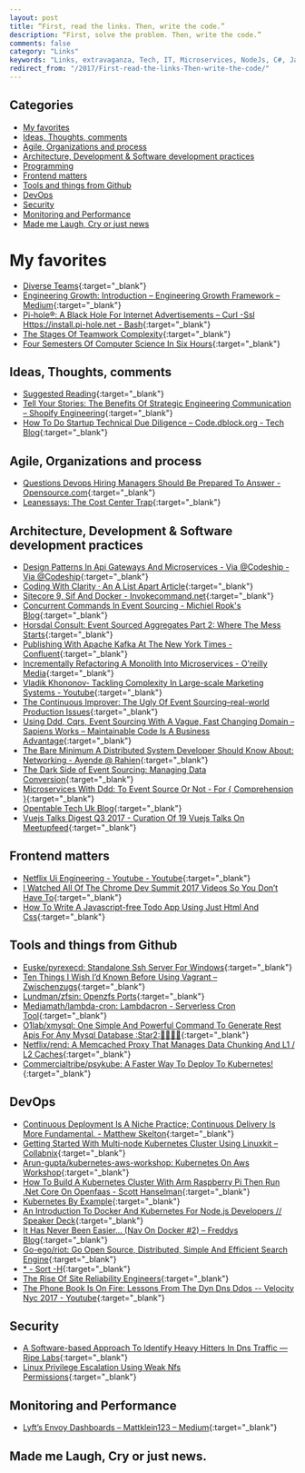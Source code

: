 ```yaml
---
layout: post
title: “First, read the links. Then, write the code.”
description: “First, solve the problem. Then, write the code.”
comments: false
category: "Links"
keywords: "Links, extravaganza, Tech, IT, Microservices, NodeJs, C#, Javascript, Solution architecture"
redirect_from: "/2017/First-read-the-links-Then-write-the-code/"
---
```


## Categories ##
* [My favorites](#favorites)
* [Ideas, Thoughts, comments](#ideas)
* [Agile, Organizations and process](#agile)
* [Architecture, Development & Software development practices](#development)
* [Programming](#net)
* [Frontend matters](#web)
* [Tools and things from Github](#tools)
* [DevOps](#devops)
* [Security](#security)
* [Monitoring and Performance](#monitoring)
* [Made me Laugh, Cry or just news](#news)

# My favorites<a name="favorites"></a> #
* [Diverse Teams](https://kateheddleston.com/blog/how-to-build-diverse-teams){:target="_blank"}
* [Engineering Growth: Introduction – Engineering Growth Framework – Medium](https://medium.com/s/engineering-growth-framework/engineering-growth-introduction-8ba7b78c8d6c){:target="_blank"}
* [Pi-hole®: A Black Hole For Internet Advertisements – Curl -Ssl Https://install.pi-hole.net - Bash](https://pi-hole.net/){:target="_blank"}
* [The Stages Of Teamwork Complexity](https://dev.to/lpasqualis/the-stages-of-teamwork-complexity-ce8){:target="_blank"}
* [Four Semesters Of Computer Science In Six Hours](https://btholt.github.io/four-semesters-of-cs/){:target="_blank"}

## Ideas, Thoughts, comments <a name="ideas"></a> ##
* [Suggested Reading](http://www.xplaner.com/suggested-reading/){:target="_blank"}
* [Tell Your Stories: The Benefits Of Strategic Engineering Communication – Shopify Engineering](https://shopifyengineering.myshopify.com/blogs/engineering/tell-your-stories-the-benefits-of-strategic-engineering-communications){:target="_blank"}
* [How To Do Startup Technical Due Diligence – Code.dblock.org - Tech Blog](http://code.dblock.org/2017/10/29/how-to-do-startup-technical-due-diligence.html){:target="_blank"}

## Agile, Organizations and process<a name="agile"></a> ##
* [Questions Devops Hiring Managers Should Be Prepared To Answer - Opensource.com](https://opensource.com/article/17/11/inclusive-workforce-takes-work){:target="_blank"}
* [Leanessays: The Cost Center Trap](http://www.leanessays.com/2017/11/the-cost-center-trap.html){:target="_blank"}

## Architecture, Development & Software development practices <a name="development"></a> ##
* [Design Patterns In Api Gateways And Microservices - Via @Codeship - Via @Codeship](https://blog.codeship.com/design-patterns-in-api-gateways-and-microservices/){:target="_blank"}
* [Coding With Clarity · An A List Apart Article](https://alistapart.com/article/coding-with-clarity){:target="_blank"}
* [Sitecore 9, Sif And Docker - Invokecommand.net](http://invokecommand.net/posts/sitecore-9-sif-and-docker){:target="_blank"}
* [Concurrent Commands In Event Sourcing - Michiel Rook's Blog](https://www.michielrook.nl/2016/09/concurrent-commands-event-sourcing/?__s=rz6syqwso5amykgnmqva){:target="_blank"}
* [Horsdal Consult: Event Sourced Aggregates Part 2: Where The Mess Starts](http://www.horsdal-consult.dk/2017/10/event-sourced-aggregates-part-2-where.html){:target="_blank"}
* [Publishing With Apache Kafka At The New York Times - Confluent](https://www.confluent.io/blog/publishing-apache-kafka-new-york-times/?__s=rz6syqwso5amykgnmqva){:target="_blank"}
* [Incrementally Refactoring A Monolith Into Microservices - O'reilly Media](https://www.oreilly.com/ideas/incrementally-refactoring-a-monolith-into-microservices?__s=rz6syqwso5amykgnmqva){:target="_blank"}
* [Vladik Khononov- Tackling Complexity In Large-scale Marketing Systems - Youtube](https://www.youtube.com/watch?v=k2LazT39-8Y&__s=rz6syqwso5amykgnmqva){:target="_blank"}
* [The Continuous Improver: The Ugly Of Event Sourcing–real-world Production Issues](http://www.continuousimprover.com/2017/11/the-ugly-of-event-sourcingreal-world.html?__s=rz6syqwso5amykgnmqva){:target="_blank"}
* [Using Ddd, Cqrs, Event Sourcing With A Vague, Fast Changing Domain – Sapiens Works – Maintainable Code Is A Business Advantage](http://blog.sapiensworks.com/post/2017/10/30/Is-DDD-ES-CQRS-changing-domain?__s=rz6syqwso5amykgnmqva){:target="_blank"}
* [The Bare Minimum A Distributed System Developer Should Know About: Networking - Ayende @ Rahien](https://ayende.com/blog/180386/the-bare-minimum-a-distributed-system-developer-should-know-about-networking?__s=rz6syqwso5amykgnmqva){:target="_blank"}
* [The Dark Side of Event Sourcing: Managing Data Conversion](http://files.movereem.nl/2017saner-eventsourcing.pdf?__s=rz6syqwso5amykgnmqva){:target="_blank"}
* [Microservices With Ddd: To Event Source Or Not - For { Comprehension }](https://forcomprehension.com/2017/10/30/to-event-source-or-not/){:target="_blank"}
* [Opentable Tech Uk Blog](http://tech.opentable.co.uk//blog/2017/11/02/circuit-breakers-and-application-resilience/){:target="_blank"}
* [Vuejs Talks Digest Q3 2017 - Curation Of 19 Vuejs Talks On Meetupfeed](http://meetupfeed.com/recorded-vuejs-talks-last-three-months-vuejs-talks-digest-q3-2017/){:target="_blank"}

## Frontend matters <a name="web"></a> ##
* [Netflix Ui Engineering - Youtube - Youtube](https://www.youtube.com/channel/UCGGRRqAjPm6sL3-WGBDnKJA){:target="_blank"}
* [I Watched All Of The Chrome Dev Summit 2017 Videos So You Don’t Have To](https://redfin.engineering/i-watched-all-of-the-chrome-dev-summit-2017-videos-so-you-dont-have-to-9b62a593c3cb){:target="_blank"}
* [How To Write A Javascript-free Todo App Using Just Html And Css](http://www.mattzeunert.com/2017/10/30/javascript-free-todo-app.html){:target="_blank"}

## Tools and things from Github <a name="tools"></a> ##
* [Euske/pyrexecd: Standalone Ssh Server For Windows](https://github.com/euske/pyrexecd){:target="_blank"}
* [Ten Things I Wish I’d Known Before Using Vagrant – Zwischenzugs](https://zwischenzugs.com/2017/10/27/ten-things-i-wish-id-known-before-using-vagrant/){:target="_blank"}
* [Lundman/zfsin: Openzfs Ports](https://github.com/lundman/zfsin){:target="_blank"}
* [Mediamath/lambda-cron: Lambdacron - Serverless Cron Tool](https://github.com/mediaMath/lambda-cron){:target="_blank"}
* [O1lab/xmysql: One Simple And Powerful Command To Generate Rest Apis For Any Mysql Database :Star2::star2::star2::star2::star2:](https://github.com/o1lab/xmysql){:target="_blank"}
* [Netflix/rend: A Memcached Proxy That Manages Data Chunking And L1 / L2 Caches](https://github.com/Netflix/rend){:target="_blank"}
* [Commercialtribe/psykube: A Faster Way To Deploy To Kubernetes!](https://github.com/CommercialTribe/psykube){:target="_blank"}

## DevOps<a name="devops"></a> ##
* [Continuous Deployment Is A Niche Practice; Continuous Delivery Is More Fundamental. - Matthew Skelton](https://blog.matthewskelton.net/2017/10/27/continuous-deployment-is-a-niche-practice-continuous-delivery-is-more-fundamental/){:target="_blank"}
* [Getting Started With Multi-node Kubernetes Cluster Using Linuxkit – Collabnix](http://collabnix.com/getting-started-with-multi-node-kubernetes-cluster-using-linuxkit/){:target="_blank"}
* [Arun-gupta/kubernetes-aws-workshop: Kubernetes On Aws Workshop](https://github.com/arun-gupta/kubernetes-aws-workshop){:target="_blank"}
* [How To Build A Kubernetes Cluster With Arm Raspberry Pi Then Run .Net Core On Openfaas - Scott Hanselman](https://www.hanselman.com/blog/HowToBuildAKubernetesClusterWithARMRaspberryPiThenRunNETCoreOnOpenFaas.aspx){:target="_blank"}
* [Kubernetes By Example](http://kubernetesbyexample.com/){:target="_blank"}
* [An Introduction To Docker And Kubernetes For Node.js Developers // Speaker Deck](https://speakerdeck.com/georgecrawford/an-introduction-to-docker-and-kubernetes-for-node-dot-js-developers){:target="_blank"}
* [It Has Never Been Easier… (Nav On Docker #2) – Freddys Blog](https://blogs.msdn.microsoft.com/freddyk/2017/10/29/it-has-never-been-easier-nav-on-docker-2/){:target="_blank"}
* [Go-ego/riot: Go Open Source, Distributed, Simple And Efficient Search Engine](https://github.com/go-ego/riot){:target="_blank"}
* [* - Sort -H](https://dev.to/djviolin/what-are-your-unix-pipeline-commands-that-saved-you-from-lot-of-codingtime-7ok){:target="_blank"}
* [The Rise Of Site Reliability Engineers](https://blog.newrelic.com/2017/10/30/site-reliability-engineer-sre/){:target="_blank"}
* [The Phone Book Is On Fire: Lessons From The Dyn Dns Ddos -- Velocity Nyc 2017 - Youtube](https://www.youtube.com/watch?v=Y1frKCKL8xA){:target="_blank"}

## Security<a name="security"></a> ##
* [A Software-based Approach To Identify Heavy Hitters In Dns Traffic — Ripe Labs](https://labs.ripe.net/Members/santiago_r_r_/a-software-based-approach-to-identify-heavy-hitters-in-dns-traffic){:target="_blank"}
* [Linux Privilege Escalation Using Weak Nfs Permissions](https://haiderm.com/linux-privilege-escalation-using-weak-nfs-permissions/){:target="_blank"}

## Monitoring and Performance <a name="monitoring"></a> ##
* [Lyft’s Envoy Dashboards – Mattklein123 – Medium](https://medium.com/@mattklein123/lyfts-envoy-dashboards-5c91738816b1?__s=bwykwk1kcceogszq8abt){:target="_blank"}

## Made me Laugh, Cry or just news. <a name="news"></a> ##
